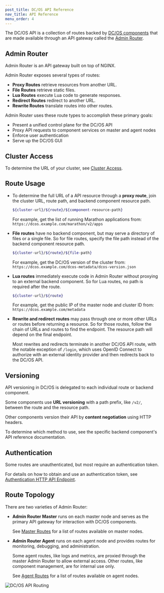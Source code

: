 ```yaml
---
post_title: DC/OS API Reference
nav_title: API Reference
menu_order: 4
---
```


The DC/OS API is a collection of routes backed by [DC/OS components](/docs/1.9/overview/architecture/components/) that are made available through an API gateway called the [Admin Router](/docs/1.9/overview/architecture/components/#admin-router).


## Admin Router

Admin Router is an API gateway built on top of NGINX.

Admin Router exposes several types of routes:

- **Proxy Routes** retrieve resources from another URL.
- **File Routes** retrieve static files.
- **Lua Routes** execute Lua code to generate responses.
- **Redirect Routes** redirect to another URL.
- **Rewrite Routes** translate routes into other routes.

Admin Router uses these route types to accomplish these primary goals:

- Present a unified control plane for the DC/OS API
- Proxy API requests to component services on master and agent nodes
- Enforce user authentication
- Serve up the DC/OS GUI


## Cluster Access

To determine the URL of your cluster, see [Cluster Access](/docs/1.9/api/access/).


## Route Usage

- To determine the full URL of a API resource through a **proxy route**, join the cluster URL, route path, and backend component resource path.

    ```bash
    ${cluster-url}/${route}/${component-resource-path}
    ```

    For example, get the list of running Marathon applications from: `https://dcos.example.com/marathon/v2/apps`

- **File routes** have no backend component, but may serve a directory of files or a single file. So for file routes, specify the file path instead of the backend component resource path.

    ```bash
    ${cluster-url}/${route}/${file-path}
    ```

    For example, get the DC/OS version of the cluster from: `https://dcos.example.com/dcos-metadata/dcos-version.json`

- **Lua routes** immediately execute code in Admin Router without proxying to an external backend component. So for Lua routes, no path is required after the route.

     ```bash
     ${cluster-url}/${route}
     ```

     For example, get the public IP of the master node and cluster ID from: `https://dcos.example.com/metadata`

- **Rewrite and redirect routes** may pass through one or more other URLs or routes before returning a resource. So for those routes, follow the chain of URLs and routes to find the endpoint. The resource path will depend on the final endpoint.

    Most rewrites and redirects terminate in another DC/OS API route, with the notable exception of `/login`, which uses OpenID Connect to authorize with an external identity provider and then redirects back to the DC/OS API.


## Versioning

API versioning in DC/OS is delegated to each individual route or backend component.

Some components use **URL versioning** with a path prefix, like `/v2/`, between the route and the resource path.

Other components version their API by **content negotiation** using HTTP headers.

To determine which method to use, see the specific backend component's API reference documentation.


## Authentication

Some routes are unauthenticated, but most require an authentication token.

For details on how to obtain and use an authentication token, see [Authentication HTTP API Endpoint](/docs/1.9/administration/id-and-access-mgt/iam-api/).


## Route Topology

There are two varieties of Admin Router:

- **Admin Router Master** runs on each master node and serves as the primary API gateway for interaction with DC/OS components.

  See [Master Routes](/docs/1.9/api/master-routes/) for a list of routes available on master nodes.

- **Admin Router Agent** runs on each agent node and provides routes for monitoring, debugging, and administration.

  Some agent routes, like logs and metrics, are proxied through the master Admin Router to allow external access.
Other routes, like component management, are for internal use only.

  See [Agent Routes](/docs/1.9/api/agent-routes/) for a list of routes available on agent nodes.

![DC/OS API Routing](/docs/1.9/api/img/dcos-api-routing.png)
